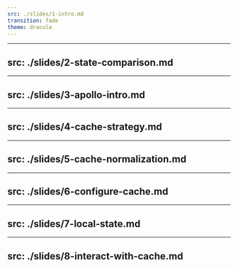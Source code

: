 ```yaml
---
src: ./slides/1-intro.md
transition: fade
theme: dracula
---
```


---
src: ./slides/2-state-comparison.md
---

---
src: ./slides/3-apollo-intro.md
---

---
src: ./slides/4-cache-strategy.md
---

---
src: ./slides/5-cache-normalization.md
---

---
src: ./slides/6-configure-cache.md
---

---
src: ./slides/7-local-state.md
---

---
src: ./slides/8-interact-with-cache.md
---
